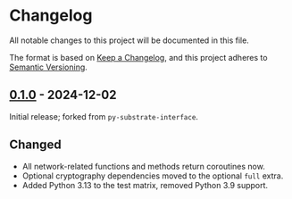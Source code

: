 # Changelog

All notable changes to this project will be documented in this file.

The format is based on [Keep a Changelog], and this project adheres to [Semantic Versioning].

## [0.1.0] -  2024-12-02

Initial release; forked from `py-substrate-interface`.

## Changed

- All network-related functions and methods return coroutines now.
- Optional cryptography dependencies moved to the optional `full` extra.
- Added Python 3.13 to the test matrix, removed Python 3.9 support.

<!-- Links -->
[keep a changelog]: https://keepachangelog.com/en/1.0.0/
[semantic versioning]: https://semver.org/spec/v2.0.0.html

<!-- Versions -->

[0.1.0]: https://github.com/dipdup-io/aiosubstrate/compare/57b665afdafbf06a6219e0600cdb696ae4b4bcfd...0.1.0
